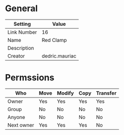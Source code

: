 # General

| Setting | Value |
| --- | --- |
| Link Number | 16 |
| Name | Red Clamp |
| Description |  |
| Creator | dedric.mauriac |

# Permssions

| Who | Move | Modify | Copy | Transfer |
| --- | --- | --- | --- | --- |
| Owner | Yes | Yes | Yes | Yes |
| Group | No | No | No | No |
| Anyone | No | No | No | No |
| Next owner | Yes | Yes | Yes | No |